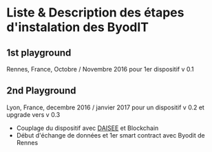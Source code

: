 # Liste & Description des étapes d'instalation des ByodIT

## 1st playground

Rennes, France, Octobre / Novembre 2016 pour 1er dispositif v 0.1 

## 2nd Playground

Lyon, France, decembre 2016 / janvier 2017 pour un dispositif v 0.2 et upgrade vers v 0.3

* Couplage du dispositif avec [DAISEE](https://hackpad.com/DAISEE-2e-DAISEECamp-0816-VyMwEnbsRqA) et Blockchain
* Début d'échange de données et  1er smart contract avec Byodit de Rennes
